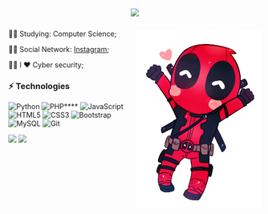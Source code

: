 
<h1 align="center">
  <a href="https://git.io/typing-svg">
    <img src="https://readme-typing-svg.herokuapp.com/?lines=Hi,+I'm+Matheus;Welcome+to+my+world&center=true&size=27">
  </a>
</h1>

<!-- ## Hello I'm Matheus<br>Welcome to my world 👁‍🗨 -->
<img src="images/deadpool.png" alt="Matheuss0xf" width="250" align="right">

👨‍🎓 Studying: Computer Science;

🙋‍♂️ Social Network: <a href="https://www.instagram.com/matheuss0xf/">Instagram</a>;

👨‍💻 I ❤️ Cyber security;

### ⚡ Technologies

![Python](https://img.shields.io/badge/-Python-black?style=flat-square&logo=Python)
![PHP](https://img.shields.io/badge/-PHP-black?style=flat-square&logo=php)****
![JavaScript](https://img.shields.io/badge/-JavaScript-black?style=flat-square&logo=javascript)
![HTML5](https://img.shields.io/badge/-HTML5-E34F26?style=flat-square&logo=html5&logoColor=white)
![CSS3](https://img.shields.io/badge/-CSS3-1572B6?style=flat-square&logo=css3)
![Bootstrap](https://img.shields.io/badge/-Bootstrap-563D7C?style=flat-square&logo=bootstrap)
![MySQL](https://img.shields.io/badge/-MySQL-black?style=flat-square&logo=mysql)
![Git](https://img.shields.io/badge/-Git-black?style=flat-square&logo=git)


![](https://komarev.com/ghpvc/?username=matheuss0xf&style=flat-square&label=Views)
![](https://badges.pufler.dev/visits/matheuss0xf/matheuss0xf?color=black&logo=github&style=flat-square)
